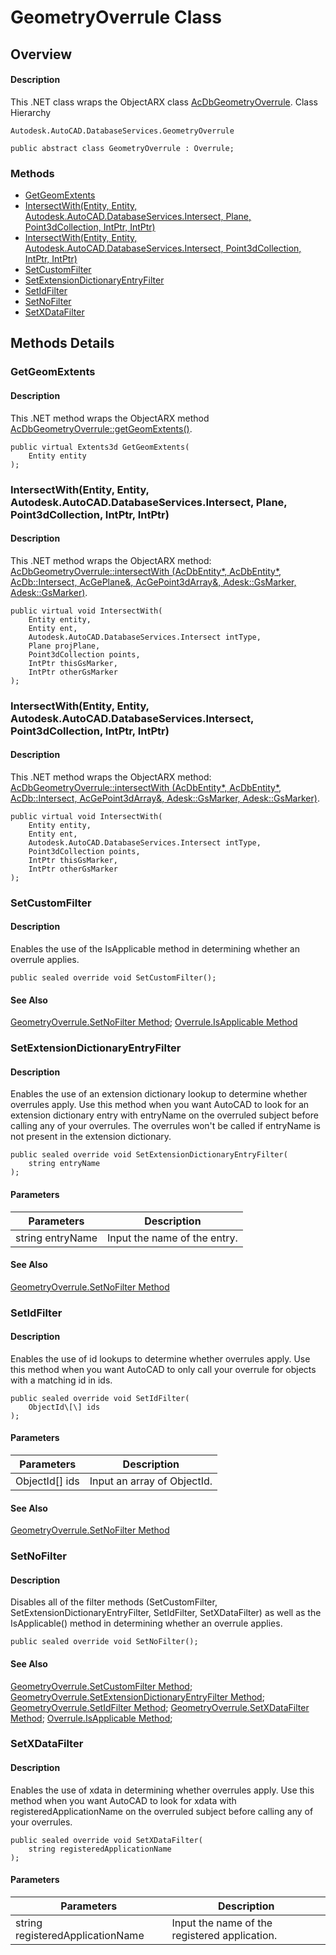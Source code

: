 # GeometryOverrule Class

## Overview

#### Description
This .NET class wraps the ObjectARX class [AcDbGeometryOverrule](AcDbGeometryOverrule.md).
Class Hierarchy
```text
Autodesk.AutoCAD.DatabaseServices.GeometryOverrule
```

```text
public abstract class GeometryOverrule : Overrule;
```

### Methods

- [GetGeomExtents](#getgeomextents)
- [IntersectWith(Entity, Entity, Autodesk.AutoCAD.DatabaseServices.Intersect, Plane, Point3dCollection, IntPtr, IntPtr)](#intersectwith(entity,-entity,-autodesk.autocad.databaseservices.intersect,-plane,-point3dcollection,-intptr,-intptr))
- [IntersectWith(Entity, Entity, Autodesk.AutoCAD.DatabaseServices.Intersect, Point3dCollection, IntPtr, IntPtr)](#intersectwith(entity,-entity,-autodesk.autocad.databaseservices.intersect,-point3dcollection,-intptr,-intptr))
- [SetCustomFilter](#setcustomfilter)
- [SetExtensionDictionaryEntryFilter](#setextensiondictionaryentryfilter)
- [SetIdFilter](#setidfilter)
- [SetNoFilter](#setnofilter)
- [SetXDataFilter](#setxdatafilter)


## Methods Details

### GetGeomExtents

#### Description
This .NET method wraps the ObjectARX method [AcDbGeometryOverrule::getGeomExtents()](AcDbGeometryOverrule__getGeomExtents@AcDbEntity_@AcDbExtents_.md).
```text
public virtual Extents3d GetGeomExtents(
    Entity entity
);
```

### IntersectWith(Entity, Entity, Autodesk.AutoCAD.DatabaseServices.Intersect, Plane, Point3dCollection, IntPtr, IntPtr)

#### Description
This .NET method wraps the ObjectARX method: 
[AcDbGeometryOverrule::intersectWith (AcDbEntity*, AcDbEntity*, AcDb::Intersect, AcGePlane&, AcGePoint3dArray&, Adesk::GsMarker, Adesk::GsMarker)](AcDbGeometryOverrule__intersectWith@AcDbEntity_@AcDbEntity_@AcDb__Intersect@AcGePlane_@AcGePoint3dArray_@Adesk__GsMarker@Adesk__GsMarker.md).
```text
public virtual void IntersectWith(
    Entity entity, 
    Entity ent, 
    Autodesk.AutoCAD.DatabaseServices.Intersect intType, 
    Plane projPlane, 
    Point3dCollection points, 
    IntPtr thisGsMarker, 
    IntPtr otherGsMarker
);
```

### IntersectWith(Entity, Entity, Autodesk.AutoCAD.DatabaseServices.Intersect, Point3dCollection, IntPtr, IntPtr)

#### Description
This .NET method wraps the ObjectARX method: 
[AcDbGeometryOverrule::intersectWith (AcDbEntity*, AcDbEntity*, AcDb::Intersect, AcGePoint3dArray&, Adesk::GsMarker, Adesk::GsMarker)](AcDbGeometryOverrule__intersectWith@AcDbEntity_@AcDbEntity_@AcDb__Intersect@AcGePoint3dArray_@Adesk__GsMarker@Adesk__GsMarker.md).
```text
public virtual void IntersectWith(
    Entity entity, 
    Entity ent, 
    Autodesk.AutoCAD.DatabaseServices.Intersect intType, 
    Point3dCollection points, 
    IntPtr thisGsMarker, 
    IntPtr otherGsMarker
);
```

### SetCustomFilter

#### Description
Enables the use of the IsApplicable method in determining whether an overrule applies.
```text
public sealed override void SetCustomFilter();
```

#### See Also
[GeometryOverrule.SetNoFilter Method](Autodesk_AutoCAD_DatabaseServices_GeometryOverrule_SetNoFilter.md); [Overrule.IsApplicable Method](Autodesk_AutoCAD_Runtime_Overrule_IsApplicable@RXObject.md)

### SetExtensionDictionaryEntryFilter

#### Description
Enables the use of an extension dictionary lookup to determine whether overrules apply. 
Use this method when you want AutoCAD to look for an extension dictionary entry with entryName on the overruled subject before calling any of your overrules. The overrules won't be called if entryName is not present in the extension dictionary.
```text
public sealed override void SetExtensionDictionaryEntryFilter(
    string entryName
);
```

#### Parameters
| Parameters | Description |
| --- | --- |
| string entryName | Input the name of the entry. |

#### See Also
[GeometryOverrule.SetNoFilter Method](Autodesk_AutoCAD_DatabaseServices_GeometryOverrule_SetNoFilter.md)

### SetIdFilter

#### Description
Enables the use of id lookups to determine whether overrules apply. 
Use this method when you want AutoCAD to only call your overrule for objects with a matching id in ids.
```text
public sealed override void SetIdFilter(
    ObjectId\[\] ids
);
```

#### Parameters
| Parameters | Description |
| --- | --- |
| ObjectId[] ids | Input an array of ObjectId. |

#### See Also
[GeometryOverrule.SetNoFilter Method](Autodesk_AutoCAD_DatabaseServices_GeometryOverrule_SetNoFilter.md)

### SetNoFilter

#### Description
Disables all of the filter methods (SetCustomFilter, SetExtensionDictionaryEntryFilter, SetIdFilter, SetXDataFilter) as well as the IsApplicable() method in determining whether an overrule applies.
```text
public sealed override void SetNoFilter();
```

#### See Also
[GeometryOverrule.SetCustomFilter Method](Autodesk_AutoCAD_DatabaseServices_GeometryOverrule_SetCustomFilter.md); [GeometryOverrule.SetExtensionDictionaryEntryFilter Method](Autodesk_AutoCAD_DatabaseServices_GeometryOverrule_SetExtensionDictionaryEntryFilter@string.md); [GeometryOverrule.SetIdFilter Method](Autodesk_AutoCAD_DatabaseServices_GeometryOverrule_SetIdFilter@ObjectId\[\].md); [GeometryOverrule.SetXDataFilter Method](Autodesk_AutoCAD_DatabaseServices_GeometryOverrule_SetXDataFilter@string.md); [Overrule.IsApplicable Method](Autodesk_AutoCAD_Runtime_Overrule_IsApplicable@RXObject.md);

### SetXDataFilter

#### Description
Enables the use of xdata in determining whether overrules apply. Use this method when you want AutoCAD to look for xdata with registeredApplicationName on the overruled subject before calling any of your overrules.
```text
public sealed override void SetXDataFilter(
    string registeredApplicationName
);
```

#### Parameters
| Parameters | Description |
| --- | --- |
| string registeredApplicationName | Input the name of the registered application. |
